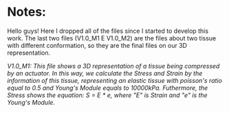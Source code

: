 # Notes:

Hello guys! Here I dropped all of the files since I started to develop this work. The last two files (V1.0_M1 E V1.0_M2) are the files about two tissue with different conformation, so they are the final files on our 3D representation.

*V1.0_M1:*
*This file shows a 3D representation of a tissue being compressed by an actuator. In this way, we calculate the Stress and Strain by the information of this tissue, representing an elastic tissue with poisson's ratio equal to 0.5 and Young's Module equals to 10000kPa. Futhermore, the Stress shows the equation: S = E * e, where "E" is Strain and "e" is the Young's Module.*
